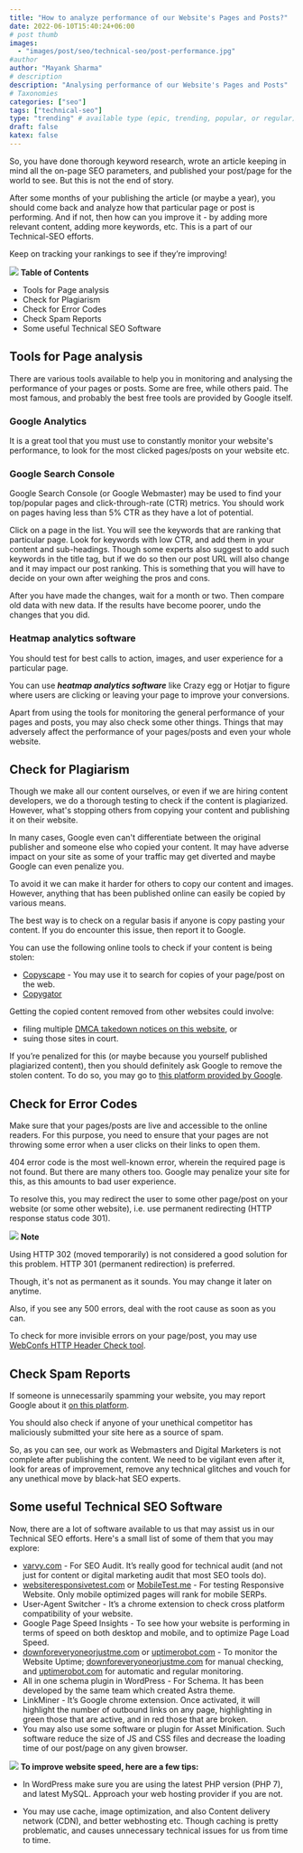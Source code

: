 ```yaml
---
title: "How to analyze performance of our Website's Pages and Posts?"
date: 2022-06-10T15:40:24+06:00
# post thumb
images:
  - "images/post/seo/technical-seo/post-performance.jpg"
#author
author: "Mayank Sharma"
# description
description: "Analysing performance of our Website's Pages and Posts"
# Taxonomies
categories: ["seo"]
tags: ["technical-seo"]
type: "trending" # available type (epic, trending, popular, or regular)
draft: false
katex: false
---
```


So, you have done thorough keyword research, wrote an article keeping in mind all the on-page SEO parameters, and published your post/page for the world to see. But this is not the end of story. 

After some months of your publishing the article (or maybe a year), you should come back and analyze how that particular page or post is performing. And if not, then how can you improve it - by adding more relevant content, adding more keywords, etc. This is a part of our Technical-SEO efforts. 

Keep on tracking your rankings to see if they’re improving!

<div class="toc-mak">
<img src="../../images/pencil.png">
<b>Table of Contents</b>
<ul>
<li>Tools for Page analysis</li>
<li>Check for Plagiarism</li>
<li>Check for Error Codes</li>
<li>Check Spam Reports</li>
<li>Some useful Technical SEO Software</li></ul>
</div>

## Tools for Page analysis

There are various tools available to help you in monitoring and analysing the performance of your pages or posts. Some are free, while others paid. The most famous, and probably the best free tools are provided by Google itself. 

### Google Analytics

It is a great tool that you must use to constantly monitor your website's performance, to look for the most clicked pages/posts on your website etc. 

### Google Search Console

Google Search Console (or Google Webmaster) may be used to find your top/popular pages and click-through-rate (CTR) metrics. You should work on pages having less than 5% CTR as they have a lot of potential. 

Click on a page in the list. You will see the keywords that are ranking that particular page. Look for keywords with low CTR, and add them in your content and sub-headings. Though some experts also suggest to add such keywords in the title tag, but if we do so then our post URL will also change and it may impact our post ranking. This is something that you will have to decide on your own after weighing the pros and cons. 
 
After you have made the changes, wait for a month or two. Then compare old data with new data. If the results have become poorer, undo the changes that you did.

### Heatmap analytics software

You should test for best calls to action, images, and user experience for a particular page. 

You can use ***heatmap analytics software*** like Crazy egg or Hotjar to figure where users are clicking or leaving your page to improve your conversions. 


Apart from using the tools for monitoring the general performance of your pages and posts, you may also check some other things. Things that may adversely affect the performance of your pages/posts and even your whole website.


## Check for Plagiarism

Though we make all our content ourselves, or even if we are hiring content developers, we do a thorough testing to check if the content is plagiarized. However, what's stopping others from copying your content and publishing it on their website. 

In many cases, Google even can't differentiate between the original publisher and someone else who copied your content. It may have adverse impact on your site as some of your traffic may get diverted and maybe Google can even penalize you.

To avoid it we can make it harder for others to copy our content and images. However, anything that has been published online can easily be copied by various means. 

The best way is to check on a regular basis if anyone is copy pasting your content. If you do encounter this issue, then report it to Google. 

You can use the following online tools to check if your content is being stolen:
* <a href="http://www.copyscape.com/" target="_blank" title="Technical SEO" class="mak-link">Copyscape</a> - You may use it to search for copies of your page/post on the web.
* <a href="http://www.copygator.com/" target="_blank" title="Technical SEO" class="mak-link">Copygator</a>   

Getting the copied content removed from other websites could involve:
* filing multiple <a href="https://www.dmca.com/FAQ/What-is-a-DMCA-Takedown" target="_blank" title="Technical SEO" class="mak-link">DMCA takedown notices on this website</a>, or   
* suing those sites in court. 

If you’re penalized for this (or maybe because you yourself published plagiarized content), then you should definitely ask Google to remove the stolen content. To do so, you may go to <a href="https://search.google.com/search-console/remove-outdated-content?utm_source=wmx&utm_medium=deprecation-pane&utm_content=removals" target="_blank" title="Technical SEO" class="mak-link">this platform provided by Google</a>. 


## Check for Error Codes

Make sure that your pages/posts are live and accessible to the online readers. For this purpose, you need to ensure that your pages are not throwing some error when a user clicks on their links to open them. 

404 error code is the most well-known error, wherein the required page is not found. But there are many others too. Google may penalize your site for this, as this amounts to bad user experience. 

To resolve this, you may redirect the user to some other page/post on your website (or some other website), i.e. use permanent redirecting (HTTP response status code 301). 

<div class="toc-mak">
  <img src="../../../images/pencil.png">
  <b>Note</b><br>

Using HTTP 302 (moved temporarily) is not considered a good solution for this problem. HTTP 301 (permanent redirection) is preferred. 

Though, it's not as permanent as it sounds. You may change it later on anytime. 
</div>

Also, if you see any 500 errors, deal with the root cause as soon as you can. 

To check for more invisible errors on your page/post, you may use <a href="https://www.webconfs.com/http-header-check.php" target="_blank" title="Technical SEO" class="mak-link">WebConfs HTTP Header Check tool</a>.


## Check Spam Reports 

If someone is unnecessarily spamming your website, you may report Google about it <a href="https://docs.google.com/forms/d/e/1FAIpQLSeg3Raba3DLYulI02dv-8YYPxqFNEGQfSR4pI7wcGW-ov4IEw/viewform" target="_blank" title="Technical SEO" class="mak-link">on this platform</a>. 

You should also check if anyone of your unethical competitor has maliciously submitted your site here as a source of spam. 

So, as you can see, our work as Webmasters and Digital Marketers is not complete after publishing the content. We need to be vigilant even after it, look for areas of improvement, remove any technical glitches and vouch for any unethical move by black-hat SEO experts. 


## Some useful Technical SEO Software

Now, there are a lot of software available to us that may assist us in our Technical SEO efforts. Here's a small list of some of them that you may explore:

* <a href="https://varvy.com" target="_blank" title="Technical SEO" class="mak-link">varvy.com</a> - For SEO Audit. It’s really good for technical audit (and not just for content or digital marketing audit that most SEO tools do).
* <a href="https://websiteresponsivetest.com" target="_blank" title="Technical SEO" class="mak-link">websiteresponsivetest.com</a> or <a href="https://MobileTest.me" target="_blank" title="Technical SEO" class="mak-link">MobileTest.me</a> - For testing Responsive Website. Only mobile optimized pages will rank for mobile SERPs. 
* User-Agent Switcher - It’s a chrome extension to check cross platform compatibility of your website. 
* Google Page Speed Insights - To see how your website is performing in terms of speed on both desktop and mobile, and to optimize Page Load Speed. 
* <a href="https://downforeveryoneorjustme.com" target="_blank" title="Technical SEO" class="mak-link">downforeveryoneorjustme.com</a> or <a href="https://uptimerobot.com" target="_blank" title="Technical SEO" class="mak-link">uptimerobot.com</a> - To monitor the Website Uptime; <a href="https://downforeveryoneorjustme.com" target="_blank" title="Technical SEO" class="mak-link">downforeveryoneorjustme.com</a> for manual checking, and <a href="https://uptimerobot.com" target="_blank" title="Technical SEO" class="mak-link">uptimerobot.com</a> for automatic and regular monitoring. 
* All in one schema plugin in WordPress - For Schema. It has been developed by the same team which created Astra theme.
* LinkMiner - It’s Google chrome extension. Once activated, it will highlight the number of outbound links on any page, highlighting in green those that are active, and in red those that are broken.
* You may also use some software or plugin for Asset Minification. Such software reduce the size of JS and CSS files and decrease the loading time of our post/page on any given browser. 

<div class="toc-mak">
  <img src="../../../images/pencil.png">
  <b>To improve website speed, here are a few tips:</b><br>

* In WordPress make sure you are using the latest PHP version (PHP 7), and latest MySQL. Approach your web hosting provider if you are not. 

* You may use cache, image optimization, and also Content delivery network (CDN), and better webhosting etc. Though caching is pretty problematic, and causes unnecessary technical issues for us from time to time. 
</div>


